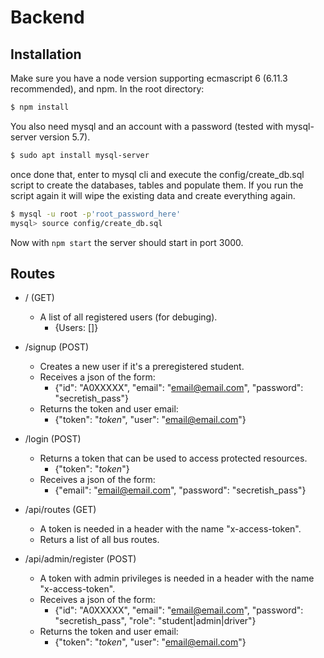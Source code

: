 # Backend

## Installation
Make sure you have a node version supporting ecmascript 6 (6.11.3 recommended), and npm.
In the root directory:
```bash
$ npm install
```

You also need mysql and an account with a password (tested with mysql-server version 5.7).
```bash
$ sudo apt install mysql-server
```

once done that, enter to mysql cli and execute the config/create_db.sql script to
create the databases, tables and populate them. If you run the script again it will
wipe the existing data and create everything again.

```bash
$ mysql -u root -p'root_password_here'
mysql> source config/create_db.sql
```

Now with `npm start` the server should start in port 3000.

## Routes
- / (GET)
  + A list of all registered users (for debuging).
    - {Users: []}
- /signup (POST)
  + Creates a new user if it's a preregistered student.
  + Receives a json of the form:
    - {"id": "A0XXXXX", "email": "email@email.com", "password": "secretish_pass"}
  + Returns the token and user email:
    - {"token": "*token*", "user": "email@email.com"}

- /login (POST)
  + Returns a token that can be used to access protected resources.
    - {"token": "*token*"}
  + Receives a json of the form:
    - {"email": "email@email.com", "password": "secretish_pass"}
- /api/routes (GET)
  + A token is needed in a header with the name "x-access-token".
  + Returs a list of all bus routes.

- /api/admin/register (POST)
  + A token with admin privileges is needed in a header with the name "x-access-token".
  + Receives a json of the form:
    - {"id": "A0XXXXX", "email": "email@email.com", "password": "secretish_pass", "role": "student|admin|driver"}
  + Returns the token and user email:
    - {"token": "*token*", "user": "email@email.com"}
